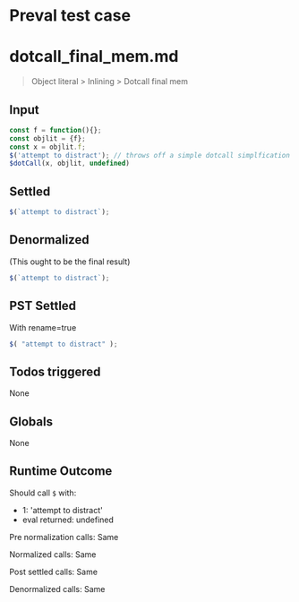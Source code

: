 # Preval test case

# dotcall_final_mem.md

> Object literal > Inlining > Dotcall final mem
>
>

## Input

`````js filename=intro
const f = function(){};
const objlit = {f};
const x = objlit.f;
$('attempt to distract'); // throws off a simple dotcall simplfication heuristic
$dotCall(x, objlit, undefined)
`````


## Settled


`````js filename=intro
$(`attempt to distract`);
`````


## Denormalized
(This ought to be the final result)

`````js filename=intro
$(`attempt to distract`);
`````


## PST Settled
With rename=true

`````js filename=intro
$( "attempt to distract" );
`````


## Todos triggered


None


## Globals


None


## Runtime Outcome


Should call `$` with:
 - 1: 'attempt to distract'
 - eval returned: undefined

Pre normalization calls: Same

Normalized calls: Same

Post settled calls: Same

Denormalized calls: Same
